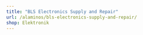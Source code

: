 ```yaml
---
title: "BLS Electronics Supply and Repair"
url: /alaminos/bls-electronics-supply-and-repair/
shop: Elektronik
---
```

